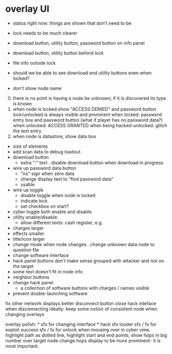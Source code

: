 # overlay UI

* status right now: things are shown that don't need to be

* lock needs to be much clearer

* download button, utility button, password button on info panel

* download button, utility button behind lock

* file info outside lock

* should we be able to see download and utility buttons even when locked?

* don't show node name


0. there is no point is having a node be unknown; if it is discovered its type is known
1. when node is locked
    show "ACCESS DENIED" and password button
    lock/unlocked is always visible and prominent
    when locked: password entry box and password button (what if player has no password data?)
    when unlocked: ACCESS GRANTED
    when being hacked-unlocked: glitch the text entry
2. when node is datastore, show data box

* size of elements
* add scan data to debug loadout
* download button
    * extra ":" text
    . disable download button when download in progress
* wire up password data button
    * "no" sign when zero data
    * change display text to "find password data"
    * usable
* wire up toggle
    * disable toggle when node is locked
    * indicate lock
    * set checkbox on start?
* cyber toggle both enable and disable
* utility enable/disable:
    * allow different texts: cash register, e.g.
* charges larger
* effects smaller
* title/icon larger
* change mode when node changes
. change unknown data node to question file
* change software interface
* hack panel buttons don't make sense grouped with attacker and not on the target
* some text doesn't fit in node info
* neighbor buttons
* change hack panel
    * a collection of software buttons with charges / names visible
* prevent double-launching software

fix other network displays
better disconnect button
close hack inteface when disconnecting
ideally: keep some notion of consistent node when changing overlays

overlay polish:
    * sfx for changing interface
    * hack sfx louder
    sfx / fx for exploit success
    sfx / fx for unlock
    when mousing over in cyber view, highlight path as dotted line, highlight start and end points, show hops in big number over target node
    change hops display to be more prominent- it is most important.
